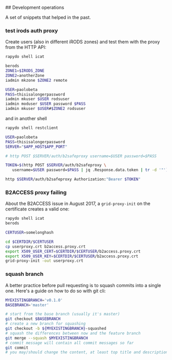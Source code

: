 
## Development operations

A set of snippets that helped in the past.


### test irods auth proxy

Create users (also in different iRODS zones) and test them with the proxy from the HTTP API:

```bash
rapydo shell icat

berods
ZONE1=$IRODS_ZONE
ZONE2=anotherZone
iadmin mkzone $ZONE2 remote

USER=paolobeta
PASS=thisisalongerpassword
iadmin mkuser $USER rodsuser
iadmin moduser $USER password $PASS
iadmin mkuser $USER#$ZONE2 rodsuser
```

and in another shell

```bash 
rapydo shell restclient

USER=paolobeta
PASS=thisisalongerpassword
SERVER="$APP_HOST$APP_PORT"

# http POST $SERVER/auth/b2safeproxy username=$USER password=$PASS

TOKEN=$(http POST $SERVER/auth/b2safeproxy \
   username=$USER password=$PASS | jq .Response.data.token | tr -d '"')

http $SERVER/auth/b2safeproxy Authorization:"Bearer $TOKEN"
```


### B2ACCESS proxy failing

About the B2ACCESS issue in August 2017, a `grid-proxy-init` on the certificate creates a valid one:

```bash
rapydo shell icat
berods

CERTUSER=somelonghash

cd $CERTDIR/$CERTUSER
cp userproxy.crt b2access.proxy.crt
export X509_USER_CERT=$CERTDIR/$CERTUSER/b2access.proxy.crt
export X509_USER_KEY=$CERTDIR/$CERTUSER/b2access.proxy.crt
grid-proxy-init -out userproxy.crt
```


### squash branch

A better practice before pull requesting is to squash commits into a single one. Here's a guide on how to do so with git cli:

```bash
MYEXISTINGBRANCH='v0.1.0'
BASEBRANCH='master'

# start from the base branch (usually it's master)
git checkout $BASEBRANCH
# create a new branch for squashing
git checkout -b ${MYEXISTINGBRANCH}-squashed
# squash the differences between now and the feature branch
git merge --squash $MYEXISTINGBRANCH
# commit message will contain all commit messages so far
git commit
# you may/should change the content, at least top title and description
```